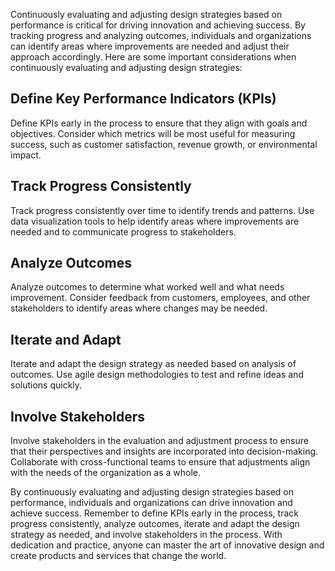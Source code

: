 
Continuously evaluating and adjusting design strategies based on performance is critical for driving innovation and achieving success. By tracking progress and analyzing outcomes, individuals and organizations can identify areas where improvements are needed and adjust their approach accordingly. Here are some important considerations when continuously evaluating and adjusting design strategies:

Define Key Performance Indicators (KPIs)
----------------------------------------

Define KPIs early in the process to ensure that they align with goals and objectives. Consider which metrics will be most useful for measuring success, such as customer satisfaction, revenue growth, or environmental impact.

Track Progress Consistently
---------------------------

Track progress consistently over time to identify trends and patterns. Use data visualization tools to help identify areas where improvements are needed and to communicate progress to stakeholders.

Analyze Outcomes
----------------

Analyze outcomes to determine what worked well and what needs improvement. Consider feedback from customers, employees, and other stakeholders to identify areas where changes may be needed.

Iterate and Adapt
-----------------

Iterate and adapt the design strategy as needed based on analysis of outcomes. Use agile design methodologies to test and refine ideas and solutions quickly.

Involve Stakeholders
--------------------

Involve stakeholders in the evaluation and adjustment process to ensure that their perspectives and insights are incorporated into decision-making. Collaborate with cross-functional teams to ensure that adjustments align with the needs of the organization as a whole.

By continuously evaluating and adjusting design strategies based on performance, individuals and organizations can drive innovation and achieve success. Remember to define KPIs early in the process, track progress consistently, analyze outcomes, iterate and adapt the design strategy as needed, and involve stakeholders in the process. With dedication and practice, anyone can master the art of innovative design and create products and services that change the world.
